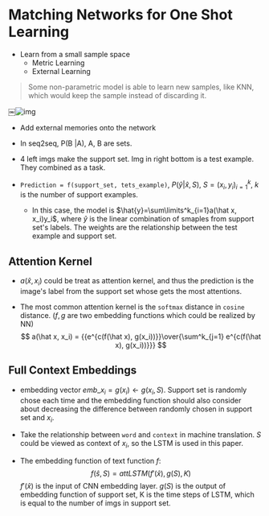 # Matching Networks for One Shot Learning
- Learn from a small sample space
  - Metric Learning
  - External Learning

>  Some non-parametric model is able to learn new samples, like KNN, which would keep the sample instead of discarding it.

￼![img](https://pic4.zhimg.com/80/v2-d96878965905a5de3b4a91a5710f59e7_hd.jpg)

- Add external memories onto the network

- In seq2seq, P(B |A), A, B are sets.

- 4 left imgs make the support set. Img in right bottom is a test example. They combined as a task.

- `Prediction = f(support_set, tets_example)`, $P(\hat{y} | \hat{x}, S)$,  $S=(x_i,y_i)^k_{i=1}$,  $k$ is the number of support examples.
  - In this case, the model is $\hat{y}=\sum\limits^k_{i=1}a(\hat x, x_i)y_i$, where $\hat y$ is the linear combination of smaples from support set's labels. The weights are the relationship between the test example and support set.

## Attention Kernel

- $a(\hat x, x_i)$ could be treat as attention kernel, and thus the prediction is the image's label from the support set whose gets the most attentions.

- The most common attention kernel is the `softmax` distance in `cosine` distance. ($f,g$ are two embedding functions which could be realized by NN)
  $$
  a(\hat x, x_i) = {{e^{c(f(\hat x), g(x_i))}}\over{\sum^k_{j=1} e^{c(f(\hat x), g(x_i))}}}
  $$

## Full Context Embeddings

- embedding vector $emb\_x_i=g(x_i) \leftarrow g(x_i, S)$. Support set is randomly chose each time and the embedding function should also consider about decreasing the difference between randomly chosen in support set and $x_i$.

- Take the relationship  between `word` and `context` in machine translation. $S$ could be viewed as context of $x_i$, so the LSTM is used in this paper.

- The embedding function of text function $f$:
  $$
  f(\hat s, S) = attLSTM(f'(\hat x), g(S), K)
  $$
  $f'(\hat x)$ is the input of CNN embedding layer. $g(S)$ is the output of embedding function of support set, K is the time steps of LSTM, which is equal to the number of imgs in support set.

  



